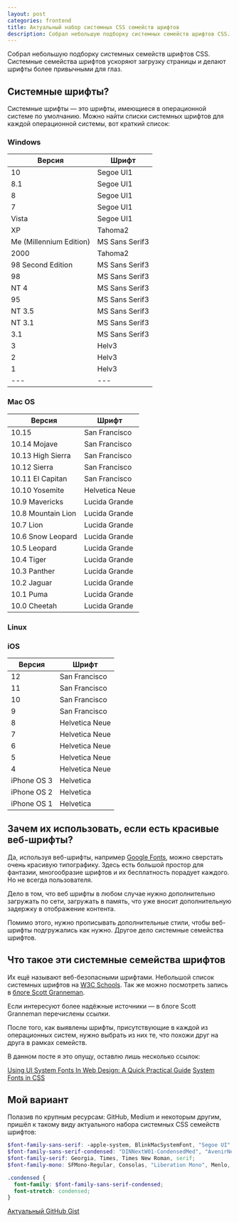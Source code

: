 ```yaml
---
layout: post
categories: frontend
title: Актуальный набор системных CSS семейств шрифтов
description: Собрал небольшую подборку системных семейств шрифтов CSS. Системные семейства шрифтов ускоряют загрузку страницы и делают шрифты более привычными для глаз.
---
```


Собрал небольшую подборку системных семейств шрифтов CSS. Системные семейства шрифтов ускоряют загрузку страницы и делают шрифты более привычными для глаз.

## Системные шрифты?

Системные шрифты &mdash; это шрифты, имеющиеся в операционной системе по умолчанию. Можно найти списки системных шрифтов для каждой операционной системы, вот краткий список:

### Windows

|Версия|Шрифт|
|---|---|
| 10                      | Segoe UI1      |
| 8.1                     | Segoe UI1      |
| 8                       | Segoe UI1      |
| 7                       | Segoe UI1      |
| Vista                   | Segoe UI1      |
| XP                      | Tahoma2        |
| Me (Millennium Edition) | MS Sans Serif3 |
| 2000                    | Tahoma2        |
| 98 Second Edition       | MS Sans Serif3 |
| 98                      | MS Sans Serif3 |
| NT 4                    | MS Sans Serif3 |
| 95                      | MS Sans Serif3 |
| NT 3.5                  | MS Sans Serif3 |
| NT 3.1                  | MS Sans Serif3 |
| 3.1                     | MS Sans Serif3 |
| 3                       | Helv3          |
| 2                       | Helv3          |
| 1                       | Helv3          |
|---|---|

### Mac OS

|Версия|Шрифт|
|---|---|
| 10.15              | San Francisco  |
| 10.14 Mojave       | San Francisco  |
| 10.13 High Sierra  | San Francisco  |
| 10.12 Sierra       | San Francisco  |
| 10.11 El Capitan   | San Francisco  |
| 10.10 Yosemite     | Helvetica Neue |
| 10.9 Mavericks     | Lucida Grande  |
| 10.8 Mountain Lion | Lucida Grande  |
| 10.7 Lion          | Lucida Grande  |
| 10.6 Snow Leopard  | Lucida Grande  |
| 10.5 Leopard       | Lucida Grande  |
| 10.4 Tiger         | Lucida Grande  |
| 10.3 Panther       | Lucida Grande  |
| 10.2 Jaguar        | Lucida Grande  |
| 10.1 Puma          | Lucida Grande  |
| 10.0 Cheetah       | Lucida Grande  |

### Linux

### iOS

|Версия|Шрифт|
|---|---|
| 12          | San Francisco  |
| 11          | San Francisco  |
| 10          | San Francisco  |
| 9           | San Francisco  |
| 8           | Helvetica Neue |
| 7           | Helvetica Neue |
| 6           | Helvetica Neue |
| 5           | Helvetica Neue |
| 4           | Helvetica Neue |
| iPhone OS 3 | Helvetica      |
| iPhone OS 2 | Helvetica      |
| iPhone OS 1 | Helvetica      |

## Зачем их использовать, если есть красивые веб-шрифты?

Да, используя веб-шрифты, например [Google Fonts](https://fonts.google.com/), можно сверстать очень красивую типографику. Здесь есть большой простор для фантазии, многообразие шрифтов и их бесплатность порадует каждого. Но не всегда пользователя.

Дело в том, что веб шрифты в любом случае нужно дополнительно загружать по сети, загружать в память, что уже вносит дополнительную задержку в отображение контента.

Помимо этого, нужно прописывать дополнительные стили, чтобы веб-шрифты подгружались как нужно. Другое дело системные семейства шрифтов.

## Что такое эти системные семейства шрифтов

Их ещё называют веб-безопасными шрифтами. Небольшой список системных шрифтов на [W3C Schools](https://www.w3schools.com/cssref/css_websafe_fonts.asp). Так же можно посмотреть запись в [блоге Scott Granneman](https://www.granneman.com/webdev/coding/css/fonts-and-formatting/default-fonts).

Если интересуют более надёжные источники &mdash; в блоге Scott Granneman перечислены ссылки.

После того, как выявлены шрифты, присутствующие в каждой из операционных систем, нужно выбрать из них те, что похожи друг на друга в рамках семейств.

В данном посте я это опущу, оставлю лишь несколько ссылок:

[Using UI System Fonts In Web Design: A Quick Practical Guide](https://www.smashingmagazine.com/2015/11/using-system-ui-fonts-practical-guide/)
[System Fonts in CSS](https://furbo.org/2018/03/28/system-fonts-in-css/)

## Мой вариант

Полазив по крупным ресурсам: GitHub, Medium и некоторым другим, пришёл к такому виду актуального набора системных CSS семейств шрифтов:

```scss
$font-family-sans-serif: -apple-system, BlinkMacSystemFont, "Segoe UI", "Roboto", "Helvetica Neue", Arial, sans-serif, "Apple Color Emoji", "Segoe UI Emoji", "Segoe UI Symbol";
$font-family-sans-serif-condensed: "DINNextW01-CondensedMed", "AvenirNextCondensed-Bold", "Futura-CondensedExtraBold", HelveticaNeue-CondensedBold, "Ubuntu Condensed", "Liberation Sans Narrow", "Franklin Gothic Demi Cond", "Arial Narrow", "Roboto Condensed", sans-serif-condensed, Arial, "Trebuchet MS", "Lucida Grande", Tahoma, sans-serif;
$font-family-serif: Georgia, Times, Times New Roman, serif;
$font-family-mono: SFMono-Regular, Consolas, "Liberation Mono", Menlo, Courier, monospace;

.condensed {
  font-family: $font-family-sans-serif-condensed;
  font-stretch: condensed;
}
```

[Актуальный GitHub Gist](https://gist.github.com/fagcinsk/b4a2409a52551a148405a4b65b20b6c5)
